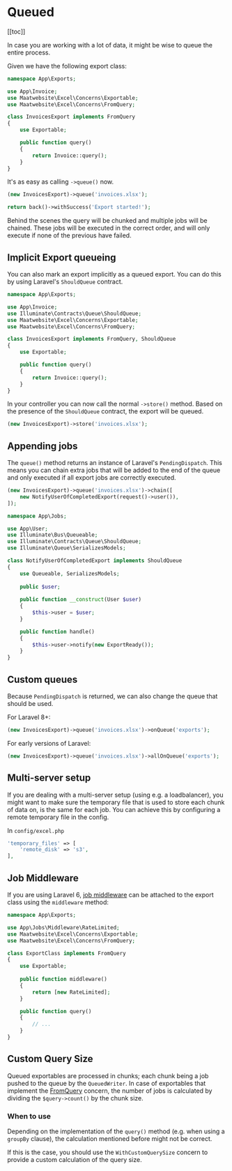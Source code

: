 # Queued

[[toc]]

In case you are working with a lot of data, it might be wise to queue the entire process. 

Given we have the following export class:

```php
namespace App\Exports;

use App\Invoice;
use Maatwebsite\Excel\Concerns\Exportable;
use Maatwebsite\Excel\Concerns\FromQuery;

class InvoicesExport implements FromQuery
{
    use Exportable;

    public function query()
    {
        return Invoice::query();
    }
}
```

It's as easy as calling `->queue()` now.

```php
(new InvoicesExport)->queue('invoices.xlsx');

return back()->withSuccess('Export started!');
```

Behind the scenes the query will be chunked and multiple jobs will be chained. These jobs will be executed in the correct order,
and will only execute if none of the previous have failed. 

## Implicit Export queueing

You can also mark an export implicitly as a queued export. You can do this by using Laravel's `ShouldQueue` contract.

```php
namespace App\Exports;

use App\Invoice;
use Illuminate\Contracts\Queue\ShouldQueue;
use Maatwebsite\Excel\Concerns\Exportable;
use Maatwebsite\Excel\Concerns\FromQuery;

class InvoicesExport implements FromQuery, ShouldQueue
{
    use Exportable;

    public function query()
    {
        return Invoice::query();
    }
}
```

In your controller you can now call the normal `->store()` method. 
Based on the presence of the `ShouldQueue` contract, the export will be queued.

```php
(new InvoicesExport)->store('invoices.xlsx');
```

## Appending jobs

The `queue()` method returns an instance of Laravel's `PendingDispatch`. This means you can chain extra jobs that will be added to the end of the queue and only executed if all export jobs are correctly executed.

```php
(new InvoicesExport)->queue('invoices.xlsx')->chain([
    new NotifyUserOfCompletedExport(request()->user()),
]);
```

```php
namespace App\Jobs;

use App\User;
use Illuminate\Bus\Queueable;
use Illuminate\Contracts\Queue\ShouldQueue;
use Illuminate\Queue\SerializesModels;

class NotifyUserOfCompletedExport implements ShouldQueue
{
    use Queueable, SerializesModels;
    
    public $user;
    
    public function __construct(User $user)
    {
        $this->user = $user;
    }

    public function handle()
    {
        $this->user->notify(new ExportReady());
    }
}
```

## Custom queues

Because `PendingDispatch` is returned, we can also change the queue that should be used.

For Laravel 8+:

```php
(new InvoicesExport)->queue('invoices.xlsx')->onQueue('exports');
```
For early versions of Laravel:
```php
(new InvoicesExport)->queue('invoices.xlsx')->allOnQueue('exports');
```

## Multi-server setup

If you are dealing with a multi-server setup (using e.g. a loadbalancer), you might want to make sure the temporary file that is used to store each chunk of data on, is the same for each job. You can achieve this by configuring a remote temporary file in the config.

In `config/excel.php`

```php
'temporary_files' => [
    'remote_disk' => 's3',
],
```

## Job Middleware

If you are using Laravel 6, [job middleware](https://laravel.com/docs/6.x/queues#job-middleware) can be attached to the export class using the `middleware` method:

```php
namespace App\Exports;

use App\Jobs\Middleware\RateLimited;
use Maatwebsite\Excel\Concerns\Exportable;
use Maatwebsite\Excel\Concerns\FromQuery;

class ExportClass implements FromQuery
{
    use Exportable;
    
    public function middleware()
    {
        return [new RateLimited];
    }

    public function query()
    {
        // ...
    }
}
```

## Custom Query Size
Queued exportables are processed in chunks; each chunk being a job pushed to the queue by the `QueuedWriter`.
In case of exportables that implement the [FromQuery](/3.1/exports/from-query.html) concern, the number of jobs is calculated by dividing the `$query->count()` by the chunk size.

### When to use
Depending on the implementation of the `query()` method (e.g. when using a `groupBy` clause), the calculation mentioned before might not be correct.

If this is the case, you should use the `WithCustomQuerySize` concern to provide a custom calculation of the query size.
